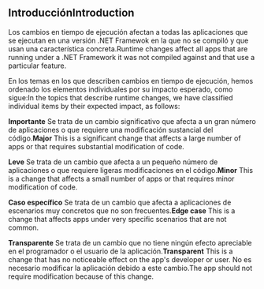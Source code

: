 ## <a name="introduction"></a><span data-ttu-id="51640-101">Introducción</span><span class="sxs-lookup"><span data-stu-id="51640-101">Introduction</span></span>
<span data-ttu-id="51640-102">Los cambios en tiempo de ejecución afectan a todas las aplicaciones que se ejecutan en una versión .NET Framewok en la que no se compiló y que usan una característica concreta.</span><span class="sxs-lookup"><span data-stu-id="51640-102">Runtime changes affect all apps that are running under a .NET Framework it was not compiled against and that use a particular feature.</span></span>

<span data-ttu-id="51640-103">En los temas en los que describen cambios en tiempo de ejecución, hemos ordenado los elementos individuales por su impacto esperado, como sigue:</span><span class="sxs-lookup"><span data-stu-id="51640-103">In the topics that describe runtime changes, we have classified individual items by their expected impact, as follows:</span></span>

<span data-ttu-id="51640-104">**Importante** Se trata de un cambio significativo que afecta a un gran número de aplicaciones o que requiere una modificación sustancial del código.</span><span class="sxs-lookup"><span data-stu-id="51640-104">**Major** This is a significant change that affects a large number of apps or that requires substantial modification of code.</span></span>

<span data-ttu-id="51640-105">**Leve** Se trata de un cambio que afecta a un pequeño número de aplicaciones o que requiere ligeras modificaciones en el código.</span><span class="sxs-lookup"><span data-stu-id="51640-105">**Minor** This is a change that affects a small number of apps or that requires minor modification of code.</span></span>

<span data-ttu-id="51640-106">**Caso específico** Se trata de un cambio que afecta a aplicaciones de escenarios muy concretos que no son frecuentes.</span><span class="sxs-lookup"><span data-stu-id="51640-106">**Edge case** This is a change that affects apps under very specific scenarios that are not common.</span></span>

<span data-ttu-id="51640-107">**Transparente** Se trata de un cambio que no tiene ningún efecto apreciable en el programador o el usuario de la aplicación.</span><span class="sxs-lookup"><span data-stu-id="51640-107">**Transparent** This is a change that has no noticeable effect on the app's developer or user.</span></span> <span data-ttu-id="51640-108">No es necesario modificar la aplicación debido a este cambio.</span><span class="sxs-lookup"><span data-stu-id="51640-108">The app should not require modification because of this change.</span></span>
